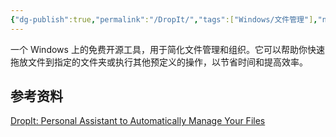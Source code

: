```yaml
---
{"dg-publish":true,"permalink":"/DropIt/","tags":["Windows/文件管理"],"noteIcon":""}
---
```


一个 Windows 上的免费开源工具，用于简化文件管理和组织。它可以帮助你快速拖放文件到指定的文件夹或执行其他预定义的操作，以节省时间和提高效率。


## 参考资料
[DropIt: Personal Assistant to Automatically Manage Your Files](http://www.dropitproject.com/)